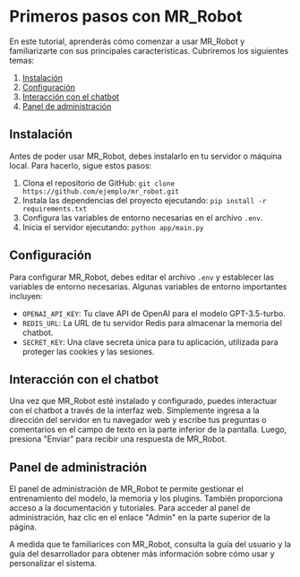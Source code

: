 # Primeros pasos con MR_Robot

En este tutorial, aprenderás cómo comenzar a usar MR_Robot y familiarizarte con sus principales características. Cubriremos los siguientes temas:

1. [Instalación](#instalación)
2. [Configuración](#configuración)
3. [Interacción con el chatbot](#interacción-con-el-chatbot)
4. [Panel de administración](#panel-de-administración)

## Instalación

Antes de poder usar MR_Robot, debes instalarlo en tu servidor o máquina local. Para hacerlo, sigue estos pasos:

1. Clona el repositorio de GitHub: `git clone https://github.com/ejemplo/mr_robot.git`
2. Instala las dependencias del proyecto ejecutando: `pip install -r requirements.txt`
3. Configura las variables de entorno necesarias en el archivo `.env`.
4. Inicia el servidor ejecutando: `python app/main.py`

## Configuración

Para configurar MR_Robot, debes editar el archivo `.env` y establecer las variables de entorno necesarias. Algunas variables de entorno importantes incluyen:

- `OPENAI_API_KEY`: Tu clave API de OpenAI para el modelo GPT-3.5-turbo.
- `REDIS_URL`: La URL de tu servidor Redis para almacenar la memoria del chatbot.
- `SECRET_KEY`: Una clave secreta única para tu aplicación, utilizada para proteger las cookies y las sesiones.

## Interacción con el chatbot

Una vez que MR_Robot esté instalado y configurado, puedes interactuar con el chatbot a través de la interfaz web. Simplemente ingresa a la dirección del servidor en tu navegador web y escribe tus preguntas o comentarios en el campo de texto en la parte inferior de la pantalla. Luego, presiona "Enviar" para recibir una respuesta de MR_Robot.

## Panel de administración

El panel de administración de MR_Robot te permite gestionar el entrenamiento del modelo, la memoria y los plugins. También proporciona acceso a la documentación y tutoriales. Para acceder al panel de administración, haz clic en el enlace "Admin" en la parte superior de la página.

A medida que te familiarices con MR_Robot, consulta la guía del usuario y la guía del desarrollador para obtener más información sobre cómo usar y personalizar el sistema.
